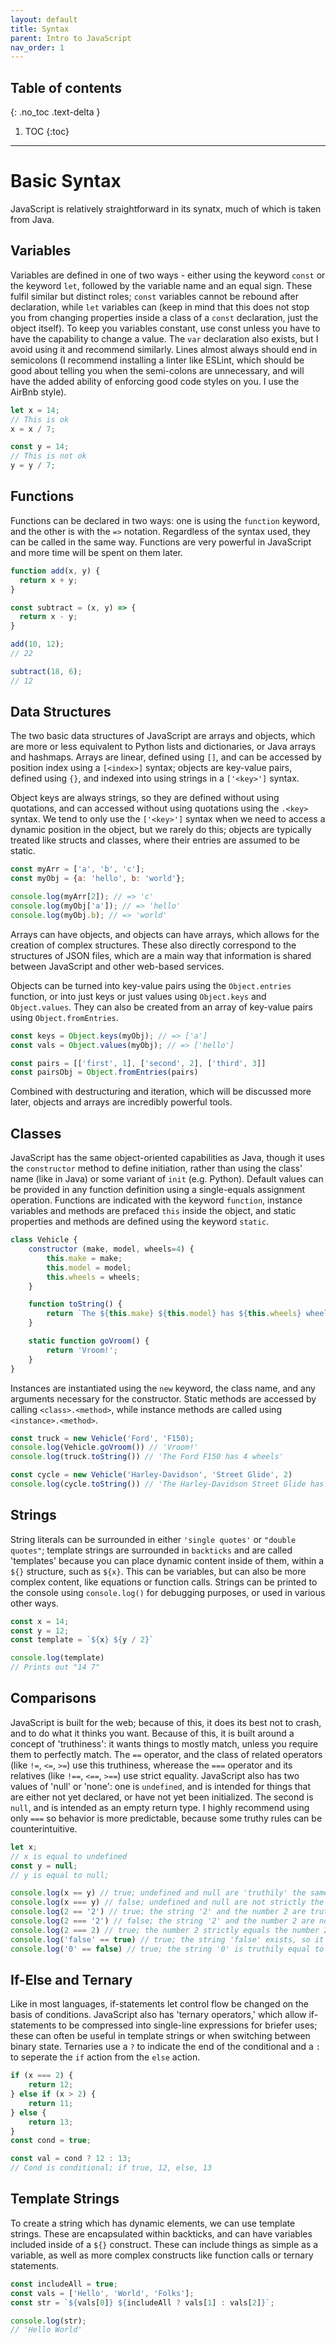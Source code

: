 ```yaml
---
layout: default
title: Syntax
parent: Intro to JavaScript
nav_order: 1
---
```

## Table of contents
{: .no_toc .text-delta }

1. TOC
{:toc}
---

# Basic Syntax

JavaScript is relatively straightforward in its synatx, much of which is taken from Java. 

## Variables

Variables are defined in one of two ways - either using the keyword `const` or the keyword `let`, followed by the variable name and an equal sign. These fulfil similar but distinct roles; `const` variables cannot be rebound after declaration, while `let` variables can (keep in mind that this does not stop you from changing properties inside a class of a `const` declaration, just the object itself). To keep you variables constant, use const unless you have to have the capability to change a value. The `var` declaration also exists, but I avoid using it and recommend similarly.  Lines almost always should end in semicolons (I recommend installing a linter like ESLint, which should be good about telling you when the semi-colons are unnecessary, and will have the added ability of enforcing good code styles on you. I use the AirBnb style).

```js
let x = 14;
// This is ok
x = x / 7;

const y = 14;
// This is not ok
y = y / 7;

```

## Functions

Functions can be declared in two ways: one is using the `function` keyword, and the other is with the `=>` notation. Regardless of the syntax used, they can be called in the same way. Functions are very powerful in JavaScript and more time will be spent on them later.

```js
function add(x, y) {
  return x + y;
}

const subtract = (x, y) => {
  return x - y;
}

add(10, 12);
// 22

subtract(18, 6);
// 12
```

## Data Structures

The two basic data structures of JavaScript are arrays and objects, which are more or less equivalent to Python lists and dictionaries, or Java arrays and hashmaps. Arrays are linear, defined using `[]`, and can be accessed by position index using a `[<index>]` syntax; objects are key-value pairs, defined using `{}`, and indexed into using strings in a `['<key>']` syntax. 

Object keys are always strings, so they are defined without using quotations, and can accessed without using quotations using the `.<key>` syntax. We tend to only use the `['<key>']` syntax when we need to access a dynamic position in the object, but we rarely do this; objects are typically treated like structs and classes, where their entries are assumed to be static. 

```js
const myArr = ['a', 'b', 'c'];
const myObj = {a: 'hello', b: 'world'};

console.log(myArr[2]); // => 'c'
console.log(myObj['a']); // => 'hello'
console.log(myObj.b); // => 'world'

```

Arrays can have objects, and objects can have arrays, which allows for the creation of complex structures. These also directly correspond to the structures of JSON files, which are a main way that information is shared between JavaScript and other web-based services. 


Objects can be turned into key-value pairs using the `Object.entries` function, or into just keys or just values using `Object.keys` and `Object.values`. They can also be created from an array of key-value pairs using `Object.fromEntries`.

```js
const keys = Object.keys(myObj); // => ['a']
const vals = Object.values(myObj); // => ['hello']

const pairs = [['first', 1], ['second', 2], ['third', 3]]
const pairsObj = Object.fromEntries(pairs)
```

Combined with destructuring and iteration, which will be discussed more later, objects and arrays are incredibly powerful tools.

## Classes

JavaScript has the same object-oriented capabilities as Java, though it uses the `constructor` method to define initiation, rather than using the class' name (like in Java) or some variant of `init` (e.g. Python). Default values can be provided in any function definition using a single-equals assignment operation. Functions are indicated with the keyword `function`, instance variables and methods are prefaced `this` inside the object, and static properties and methods are defined using the keyword `static`.

```js
class Vehicle {
    constructor (make, model, wheels=4) {
        this.make = make;
        this.model = model;
        this.wheels = wheels;
    }

    function toString() {
        return `The ${this.make} ${this.model} has ${this.wheels} wheels.`;
    }

    static function goVroom() {
        return 'Vroom!';
    }
}
```

Instances are instantiated using the `new` keyword, the class name, and any arguments necessary for the constructor. Static methods are accessed by calling `<class>.<method>`, while instance methods are called using `<instance>.<method>`.

```js
const truck = new Vehicle('Ford', 'F150);
console.log(Vehicle.goVroom()) // 'Vroom!'
console.log(truck.toString()) // 'The Ford F150 has 4 wheels'

const cycle = new Vehicle('Harley-Davidson', 'Street Glide', 2)
console.log(cycle.toString()) // 'The Harley-Davidson Street Glide has 2 wheels.
```

## Strings

String literals can be surrounded in either `'single quotes'` or `"double quotes"`; template strings are surrounded in `backticks` and are called 'templates' because you can place dynamic content inside of them, within a `${}` structure, such as `${x}`. This can be variables, but can also be more complex content, like equations or function calls. Strings can be printed to the console using `console.log()` for debugging purposes, or used in various other ways.

```js
const x = 14;
const y = 12;
const template = `${x} ${y / 2}` 

console.log(template)
// Prints out "14 7"
```

## Comparisons

JavaScript is built for the web; because of this, it does its best not to crash, and to do what it thinks you want. Because of this, it is built around a concept of 'truthiness': it wants things to mostly match, unless you require them to perfectly match. The `==` operator, and the class of related operators (like `!=`, `<=`, `>=`) use this truthiness, wherease the `===` operator and its relatives (like `!==`, `<==`, `>==`) use strict equality. JavaScript also has two  values of 'null' or 'none': one is `undefined`, and is intended for things that are either not yet declared, or have not yet been initialized. The second is `null`, and is intended as an empty return type. I highly recommend using only `===` so behavior is more predictable, because some truthy rules can be counterintuitive.

```js
let x;
// x is equal to undefined
const y = null;
// y is equal to null;

console.log(x == y) // true; undefined and null are 'truthily' the same
console.log(x === y) // false; undefined and null are not strictly the same
console.log(2 == '2') // true; the string '2' and the number 2 are truthily the same
console.log(2 === '2') // false; the string '2' and the number 2 are not strictly the same
console.log(2 === 2) // true; the number 2 strictly equals the number 2.
console.log('false' == true) // true; the string 'false' exists, so it is truthly equal to the value true
console.log('0' == false) // true; the string '0' is truthily equal to the number 0 which is truthily equal to false
```

## If-Else and Ternary

Like in most languages, if-statements let control flow be changed on the basis of conditions. JavaScript also has 'ternary operators,' which allow if-statements to be compressed into single-line expressions for briefer uses; these can often be useful in template strings or when switching between binary state. Ternaries use a `?` to indicate the end of the conditional and a `:` to seperate the `if` action from the `else` action.

```js
if (x === 2) {
    return 12;
} else if (x > 2) {
    return 11;
} else {
    return 13;
}
const cond = true;

const val = cond ? 12 : 13;
// Cond is conditional; if true, 12, else, 13
```

## Template Strings

To create a string which has dynamic elements, we can use template strings. These are encapsulated within backticks, and can have variables included inside of a `${}` construct. These can include things as simple as a variable, as well as more complex constructs like function calls or ternary statements.

```js
const includeAll = true;
const vals = ['Hello', 'World', 'Folks'];
const str = `${vals[0]} ${includeAll ? vals[1] : vals[2]}`;

console.log(str);
// 'Hello World'
```